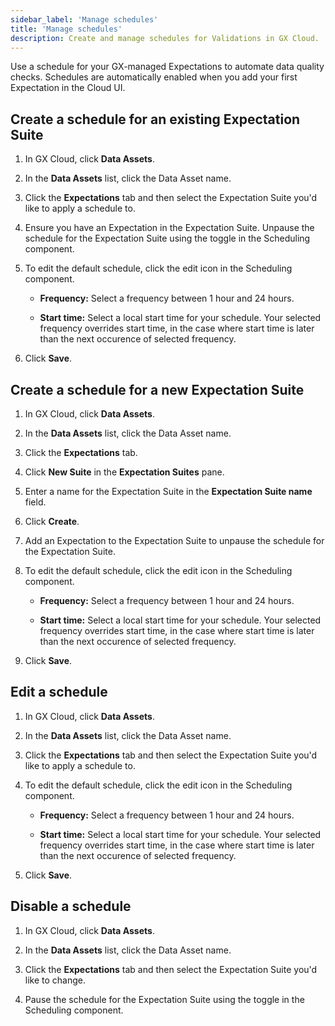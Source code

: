 ```yaml
---
sidebar_label: 'Manage schedules'
title: 'Manage schedules'
description: Create and manage schedules for Validations in GX Cloud.
---
```


Use a schedule for your GX-managed Expectations to automate data quality checks. 
Schedules are automatically enabled when you add your first Expectation in the Cloud UI.

## Create a schedule for an existing Expectation Suite

1. In GX Cloud, click **Data Assets**.

2. In the **Data Assets** list, click the Data Asset name.

3. Click the **Expectations** tab and then select the Expectation Suite you'd like to apply a schedule to.

4. Ensure you have an Expectation in the Expectation Suite. Unpause the schedule for the Expectation Suite using the toggle in the Scheduling component.

5. To edit the default schedule, click the edit icon in the Scheduling component.

    - **Frequency:** Select a frequency between 1 hour and 24 hours.

    - **Start time:** Select a local start time for your schedule. Your selected frequency overrides start time, in the case where start time is later than the next occurence of selected frequency.

6. Click **Save**.

## Create a schedule for a new Expectation Suite

1. In GX Cloud, click **Data Assets**.

2. In the **Data Assets** list, click the Data Asset name.

3. Click the **Expectations** tab.

4. Click **New Suite** in the **Expectation Suites** pane.

5. Enter a name for the Expectation Suite in the **Expectation Suite name** field.

6. Click **Create**.

7. Add an Expectation to the Expectation Suite to unpause the schedule for the Expectation Suite.

8. To edit the default schedule, click the edit icon in the Scheduling component.

    - **Frequency:** Select a frequency between 1 hour and 24 hours.

    - **Start time:** Select a local start time for your schedule. Your selected frequency overrides start time, in the case where start time is later than the next occurence of selected frequency.

9. Click **Save**.

## Edit a schedule

1. In GX Cloud, click **Data Assets**.

2. In the **Data Assets** list, click the Data Asset name.

3. Click the **Expectations** tab and then select the Expectation Suite you'd like to apply a schedule to.

4. To edit the default schedule, click the edit icon in the Scheduling component.

    - **Frequency:** Select a frequency between 1 hour and 24 hours.

    - **Start time:** Select a local start time for your schedule. Your selected frequency overrides start time, in the case where start time is later than the next occurence of selected frequency.

5. Click **Save**.

## Disable a schedule

1. In GX Cloud, click **Data Assets**.

2. In the **Data Assets** list, click the Data Asset name.

3. Click the **Expectations** tab and then select the Expectation Suite you'd like to change.

4. Pause the schedule for the Expectation Suite using the toggle in the Scheduling component.